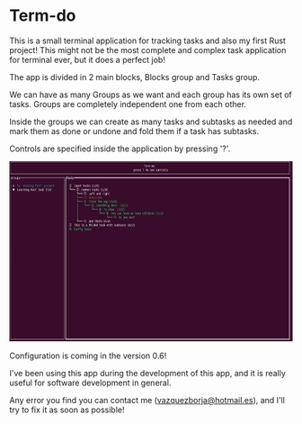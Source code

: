 # Term-do
This is a small terminal application for tracking tasks and also my first Rust project! This might not be the most complete and complex task application for terminal ever, but it does a perfect job!

The app is divided in 2 main blocks, Blocks group and Tasks group.

We can have as many Groups as we want and each group has its own set of tasks. Groups are
completely independent one from each other.

Inside the groups we can create as many tasks and subtasks as needed and mark them as done or undone and fold 
them if a task has subtasks.

Controls are specified inside the application by pressing '?'.

<div>
<img src="img/screenshot.png" height="320" width="650" />
</div>

Configuration is coming in the version 0.6!

I've been using this app during the development of this app, and it is really useful for software development in general.

Any error you find you can contact me (vazquezborja@hotmail.es), and I'll try to fix it as soon as possible!